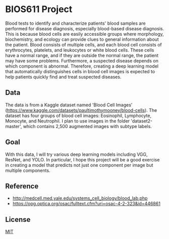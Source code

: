 # BIOS611 Project

Blood tests to identify and characterize patients' blood samples are performed for disease diagnosis, especially blood-based disease diagnosis. This is because blood cells are easily accessible groups where morphology, biochemistry, and ecology can provide clues to general information about the patient. Blood consists of multiple cells, and each blood cell consists of erythrocytes, platelets, and leukocytes or white blood cells. These cells have a normal range, and if they are outside the normal range, the patient may have some problems. Furthermore, a suspected disease depends on which component is abnormal. Therefore, creating a deep learning model that automatically distinguishes cells in blood cell images is expected to help patients quickly find and treat suspected diseases.

## Data
The data is from a Kaggle dataset named 'Blood Cell Images' (https://www.kaggle.com/datasets/paultimothymooney/blood-cells). The dataset has four groups of blood cell images: Eosinophil, Lymphocyte, Monocyte, and Neutrophil. I plan to use images in the folder 'dataset2-master', which contains 2,500 augmented images with subtype labels. 

## Goal
With this data, I will try various deep learning models including VGG, ResNet, and YOLO. In particular, I hope this project will be a good exercise in creating a model that predicts not just one component per image but multiple components.

## Reference
* http://medcell.med.yale.edu/systems_cell_biology/blood_lab.php
* https://opg.optica.org/osac/fulltext.cfm?uri=osac-4-2-323&id=446861

## License
[MIT](https://choosealicense.com/licenses/mit/)
